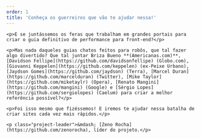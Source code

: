 ```yaml
---
order: 1
title: 'Conheça os guerreiros que vão te ajudar nessa!'
---
```


<div class="article">

  <div class="content-right">

    <p>E se juntássemos os feras que trabalham em grandes portais para criar o guia definitivo de performance para front-end?</p>

    <p>Mas nada daqueles guias chatos feitos para robôs, que tal fazer algo divertido? Que tal juntar Briza Bueno **(Americanas.com)**, [Davidson Fellipe](https://github.com/davidsonfellipe) (Globo.com), [Giovanni Keppelen](https://github.com/keppelen) (ex-Peixe Urbano), [Jaydson Gomes](https://github.com/jaydson) (Terra), [Marcel Duran](https://github.com/marcelduran) (Twitter), [Mike Taylor](https://github.com/miketaylr) (Opera), [Renato Mangini](https://github.com/mangini) (Google) e [Sérgio Lopes](https://github.com/sergiolopes) (Caelum) para criar a melhor referência possível?</p>

    <p>Foi isso mesmo que fizéssemos! E iremos te ajudar nessa batalha de criar sites cada vez mais rápidos.</p>

    <p class="project-leader">&mdash; [Zeno Rocha](https://github.com/zenorocha), líder do projeto.</p>

  </div>

</div>